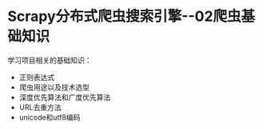 # **Scrapy分布式爬虫搜索引擎--02爬虫基础知识**
学习项目相关的基础知识：
- 正则表达式
- 爬虫用途以及技术选型
- 深度优先算法和广度优先算法
- URL去重方法
- unicode和utf8编码

